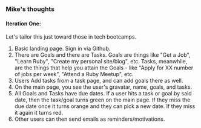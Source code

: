 ### Mike's thoughts

#### Iteration One:

Let's tailor this just toward those in tech bootcamps.  

1. Basic landing page. Sign in via Github.
2. There are Goals and there are Tasks. Goals are things like "Get a Job", "Learn Ruby", "Create my personal site/blog", etc. Tasks, meanwhile, are the things that help you attain the Goals - like "Apply for XX number of jobs per week", "Attend a Ruby Meetup", etc.
3. Users Add tasks from a task page, and can add goals there as well.
4. On the main page, you see the user's gravatar, name, goals, and tasks. 
5. All Goals and Tasks have due dates. If a user hits a task or goal by said date, then the task/goal turns green on the main page. If they miss the due date once it turns orange and they can pick a new date. If they miss it again it turns red.
6. Other users can then send emails as reminders/motivations. 


